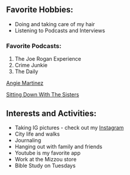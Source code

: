
<div class="hobbies-section">
  <h2>Favorite Hobbies:</h2>
  <ul>
    <li>Doing and taking care of my hair</li>
    <li>Listening to Podcasts and Interviews</li>
  </ul>
  <h3>Favorite Podcasts:</h3>
  <ol>
    <li>The Joe Rogan Experience</li>
    <li>Crime Junkie</li>
    <li>The Daily</li>
  </ol>
</div>
<a href="https://www.youtube.com/@AngieMartinez">Angie Martinez </a>


<a href="https://www.youtube.com/@sdwtspodcast">Sitting Down With The Sisters</a>
<div class="interests-section">
  <h2>Interests and Activities:</h2>
  <ul>
    <li>Taking IG pictures - check out my <a href="https://www.instagram.com/athieei.ovo/">Instagram</a></li>
    <li>City life and walks</li>
    <li>Journaling</li>
    <li>Hanging out with family and friends</li>
    <li>Youtube is my favorite app</li>
    <li>Work at the Mizzou store</li>
    <li>Bible Study on Tuesdays</li>
  </ul>
</div>
